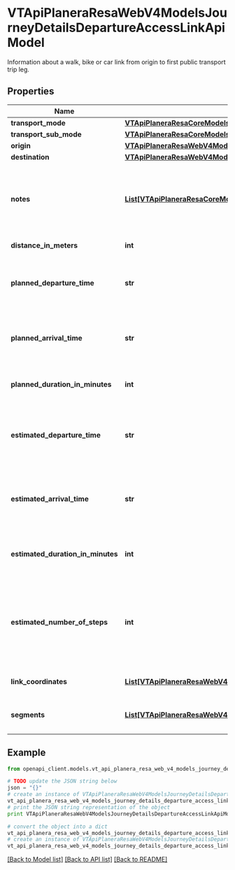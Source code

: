 # VTApiPlaneraResaWebV4ModelsJourneyDetailsDepartureAccessLinkApiModel

Information about a walk, bike or car link from origin to first public transport trip leg.

## Properties
Name | Type | Description | Notes
------------ | ------------- | ------------- | -------------
**transport_mode** | [**VTApiPlaneraResaCoreModelsTransportMode**](VTApiPlaneraResaCoreModelsTransportMode.md) |  | [optional] 
**transport_sub_mode** | [**VTApiPlaneraResaCoreModelsTransportSubMode**](VTApiPlaneraResaCoreModelsTransportSubMode.md) |  | [optional] 
**origin** | [**VTApiPlaneraResaWebV4ModelsJourneyDetailsLinkEndpointApiModel**](VTApiPlaneraResaWebV4ModelsJourneyDetailsLinkEndpointApiModel.md) |  | [optional] 
**destination** | [**VTApiPlaneraResaWebV4ModelsJourneyDetailsCallApiModel**](VTApiPlaneraResaWebV4ModelsJourneyDetailsCallApiModel.md) |  | [optional] 
**notes** | [**List[VTApiPlaneraResaCoreModelsNote]**](VTApiPlaneraResaCoreModelsNote.md) | An ordered list (most important first) of notes related to the access link. | [optional] 
**distance_in_meters** | **int** | Distance in meters. | [optional] 
**planned_departure_time** | **str** | The planned departure time in RFC 3339 format. | [optional] 
**planned_arrival_time** | **str** | The planned arrival time in RFC 3339 format. | [optional] 
**planned_duration_in_minutes** | **int** | The planned duration in minutes. | [optional] 
**estimated_departure_time** | **str** | The estimated departure time in RFC 3339 format, if available. | [optional] 
**estimated_arrival_time** | **str** | The estimated arrival time in RFC 3339 format, if available. | [optional] 
**estimated_duration_in_minutes** | **int** | The estimated duration in minutes, if available. | [optional] 
**estimated_number_of_steps** | **int** | Number of steps based on the distance and an estimated step length of 0.65 meters. | [optional] 
**link_coordinates** | [**List[VTApiPlaneraResaWebV4ModelsCoordinateApiModel]**](VTApiPlaneraResaWebV4ModelsCoordinateApiModel.md) | The coordinates for the link. | [optional] 
**segments** | [**List[VTApiPlaneraResaWebV4ModelsJourneyDetailsLinkSegmentApiModel]**](VTApiPlaneraResaWebV4ModelsJourneyDetailsLinkSegmentApiModel.md) | The segments that make up this link. | [optional] 

## Example

```python
from openapi_client.models.vt_api_planera_resa_web_v4_models_journey_details_departure_access_link_api_model import VTApiPlaneraResaWebV4ModelsJourneyDetailsDepartureAccessLinkApiModel

# TODO update the JSON string below
json = "{}"
# create an instance of VTApiPlaneraResaWebV4ModelsJourneyDetailsDepartureAccessLinkApiModel from a JSON string
vt_api_planera_resa_web_v4_models_journey_details_departure_access_link_api_model_instance = VTApiPlaneraResaWebV4ModelsJourneyDetailsDepartureAccessLinkApiModel.from_json(json)
# print the JSON string representation of the object
print VTApiPlaneraResaWebV4ModelsJourneyDetailsDepartureAccessLinkApiModel.to_json()

# convert the object into a dict
vt_api_planera_resa_web_v4_models_journey_details_departure_access_link_api_model_dict = vt_api_planera_resa_web_v4_models_journey_details_departure_access_link_api_model_instance.to_dict()
# create an instance of VTApiPlaneraResaWebV4ModelsJourneyDetailsDepartureAccessLinkApiModel from a dict
vt_api_planera_resa_web_v4_models_journey_details_departure_access_link_api_model_form_dict = vt_api_planera_resa_web_v4_models_journey_details_departure_access_link_api_model.from_dict(vt_api_planera_resa_web_v4_models_journey_details_departure_access_link_api_model_dict)
```
[[Back to Model list]](../README.md#documentation-for-models) [[Back to API list]](../README.md#documentation-for-api-endpoints) [[Back to README]](../README.md)


